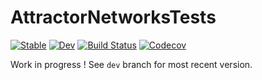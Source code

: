 # AttractorNetworksTests

[![Stable](https://img.shields.io/badge/docs-stable-blue.svg)](https://dylanfesta.github.io/AttractorNetworksTests.jl/stable)
[![Dev](https://img.shields.io/badge/docs-dev-blue.svg)](https://dylanfesta.github.io/AttractorNetworksTests.jl/dev)
[![Build Status](https://travis-ci.com/dylanfesta/AttractorNetworksTests.jl.svg?branch=master)](https://travis-ci.com/dylanfesta/AttractorNetworksTests.jl)
[![Codecov](https://codecov.io/gh/dylanfesta/AttractorNetworksTests.jl/branch/master/graph/badge.svg)](https://codecov.io/gh/dylanfesta/AttractorNetworksTests.jl)



Work in progress ! See `dev` branch for most recent version.

